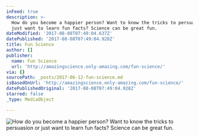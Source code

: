 ```yaml
---
inFeed: true
description: >-
  How do you become a happier person? Want to know the tricks to persuasion or
  just want to learn fun facts? Science can be great fun.
dateModified: '2017-08-08T07:49:04.637Z'
datePublished: '2017-08-08T07:49:04.928Z'
title: Fun Science
author: []
publisher:
  name: Fun Science
  url: 'http://amazingscience.only-amazing.com/fun-science/'
via: {}
sourcePath: _posts/2017-06-12-fun-science.md
isBasedOnUrl: 'http://amazingscience.only-amazing.com/fun-science/'
datePublishedOriginal: '2017-08-08T07:49:04.928Z'
starred: false
_type: MediaObject

---
```

![How do you become a happier person? Want to know the tricks to persuasion or just want to learn fun facts? Science can be great fun.](https://the-grid-user-content.s3-us-west-2.amazonaws.com/9691760b-600e-41f0-8a47-4f8087bec4d7.jpg)